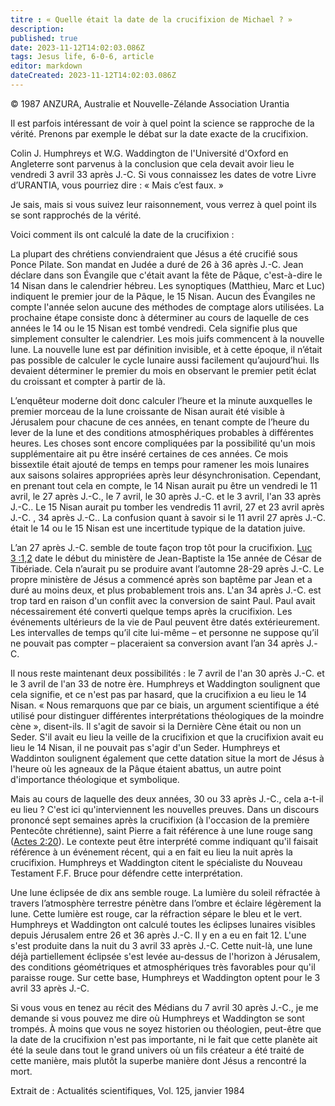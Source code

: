 ```yaml
---
titre : « Quelle était la date de la crucifixion de Michael ? »
description: 
published: true
date: 2023-11-12T14:02:03.086Z
tags: Jesus life, 6-0-6, article
editor: markdown
dateCreated: 2023-11-12T14:02:03.086Z
---
```


<p class="v-card v-sheet theme--light gray lighten-3 px-2 py-1">© 1987 ANZURA, Australie et Nouvelle-Zélande Association Urantia</p>


Il est parfois intéressant de voir à quel point la science se rapproche de la vérité. Prenons par exemple le débat sur la date exacte de la crucifixion.

Colin J. Humphreys et W.G. Waddington de l'Université d'Oxford en Angleterre sont parvenus à la conclusion que cela devait avoir lieu le vendredi 3 avril 33 après J.-C. Si vous connaissez les dates de votre Livre d’URANTIA, vous pourriez dire : « Mais c’est faux. »

Je sais, mais si vous suivez leur raisonnement, vous verrez à quel point ils se sont rapprochés de la vérité.

Voici comment ils ont calculé la date de la crucifixion :

La plupart des chrétiens conviendraient que Jésus a été crucifié sous Ponce Pilate. Son mandat en Judée a duré de 26 à 36 après J.-C. Jean déclare dans son Évangile que c'était avant la fête de Pâque, c'est-à-dire le 14 Nisan dans le calendrier hébreu. Les synoptiques (Matthieu, Marc et Luc) indiquent le premier jour de la Pâque, le 15 Nisan. Aucun des Évangiles ne compte l'année selon aucune des méthodes de comptage alors utilisées. La prochaine étape consiste donc à déterminer au cours de laquelle de ces années le 14 ou le 15 Nisan est tombé vendredi. Cela signifie plus que simplement consulter le calendrier. Les mois juifs commencent à la nouvelle lune. La nouvelle lune est par définition invisible, et à cette époque, il n’était pas possible de calculer le cycle lunaire aussi facilement qu’aujourd’hui. Ils devaient déterminer le premier du mois en observant le premier petit éclat du croissant et compter à partir de là.

L’enquêteur moderne doit donc calculer l’heure et la minute auxquelles le premier morceau de la lune croissante de Nisan aurait été visible à Jérusalem pour chacune de ces années, en tenant compte de l’heure du lever de la lune et des conditions atmosphériques probables à différentes heures. Les choses sont encore compliquées par la possibilité qu'un mois supplémentaire ait pu être inséré certaines de ces années. Ce mois bissextile était ajouté de temps en temps pour ramener les mois lunaires aux saisons solaires appropriées après leur désynchronisation. Cependant, en prenant tout cela en compte, le 14 Nisan aurait pu être un vendredi le 11 avril, le 27 après J.-C., le 7 avril, le 30 après J.-C. et le 3 avril, l'an 33 après J.-C.. Le 15 Nisan aurait pu tomber les vendredis 11 avril, 27 et 23 avril après J.-C. , 34 après J.-C.. La confusion quant à savoir si le 11 avril 27 après J.-C. était le 14 ou le 15 Nisan est une incertitude typique de la datation juive.

L’an 27 après J.-C. semble de toute façon trop tôt pour la crucifixion. [Luc 3 :1,2](/fr/Bible/Luke/3#v1) date le début du ministère de Jean-Baptiste la 15e année de César de Tibériade. Cela n’aurait pu se produire avant l’automne 28-29 après J.-C. Le propre ministère de Jésus a commencé après son baptême par Jean et a duré au moins deux, et plus probablement trois ans. L'an 34 après J.-C. est trop tard en raison d'un conflit avec la conversion de saint Paul. Paul avait nécessairement été converti quelque temps après la crucifixion. Les événements ultérieurs de la vie de Paul peuvent être datés extérieurement. Les intervalles de temps qu’il cite lui-même – et personne ne suppose qu’il ne pouvait pas compter – placeraient sa conversion avant l’an 34 après J.-C.

Il nous reste maintenant deux possibilités : le 7 avril de l'an 30 après J.-C. et le 3 avril de l'an 33 de notre ère. Humphreys et Waddington soulignent que cela signifie, et ce n'est pas par hasard, que la crucifixion a eu lieu le 14 Nisan. « Nous remarquons que par ce biais, un argument scientifique a été utilisé pour distinguer différentes interprétations théologiques de la moindre cène », disent-ils. Il s'agit de savoir si la Dernière Cène était ou non un Seder. S'il avait eu lieu la veille de la crucifixion et que la crucifixion avait eu lieu le 14 Nisan, il ne pouvait pas s'agir d'un Seder. Humphreys et Waddinton soulignent également que cette datation situe la mort de Jésus à l'heure où les agneaux de la Pâque étaient abattus, un autre point d'importance théologique et symbolique.

Mais au cours de laquelle des deux années, 30 ou 33 après J.-C., cela a-t-il eu lieu ? C'est ici qu'interviennent les nouvelles preuves. Dans un discours prononcé sept semaines après la crucifixion (à l'occasion de la première Pentecôte chrétienne), saint Pierre a fait référence à une lune rouge sang ([Actes 2:20](/fr/Bible/Acts_of_the_Apostles/2#v20)). Le contexte peut être interprété comme indiquant qu'il faisait référence à un événement récent, qui a en fait eu lieu la nuit après la crucifixion. Humphreys et Waddington citent le spécialiste du Nouveau Testament F.F. Bruce pour défendre cette interprétation.

Une lune éclipsée de dix ans semble rouge. La lumière du soleil réfractée à travers l’atmosphère terrestre pénètre dans l’ombre et éclaire légèrement la lune. Cette lumière est rouge, car la réfraction sépare le bleu et le vert. Humphreys et Waddington ont calculé toutes les éclipses lunaires visibles depuis Jérusalem entre 26 et 36 après J.-C. Il y en a eu en fait 12. L'une s'est produite dans la nuit du 3 avril 33 après J.-C. Cette nuit-là, une lune déjà partiellement éclipsée s'est levée au-dessus de l'horizon à Jérusalem, des conditions géométriques et atmosphériques très favorables pour qu'il paraisse rouge. Sur cette base, Humphreys et Waddington optent pour le 3 avril 33 après J.-C.

Si vous vous en tenez au récit des Médians du 7 avril 30 après J.-C., je me demande si vous pouvez me dire où Humphreys et Waddington se sont trompés. À moins que vous ne soyez historien ou théologien, peut-être que la date de la crucifixion n'est pas importante, ni le fait que cette planète ait été la seule dans tout le grand univers où un fils créateur a été traité de cette manière, mais plutôt la superbe manière dont Jésus a rencontré la mort.

Extrait de : Actualités scientifiques, Vol. 125, janvier 1984

